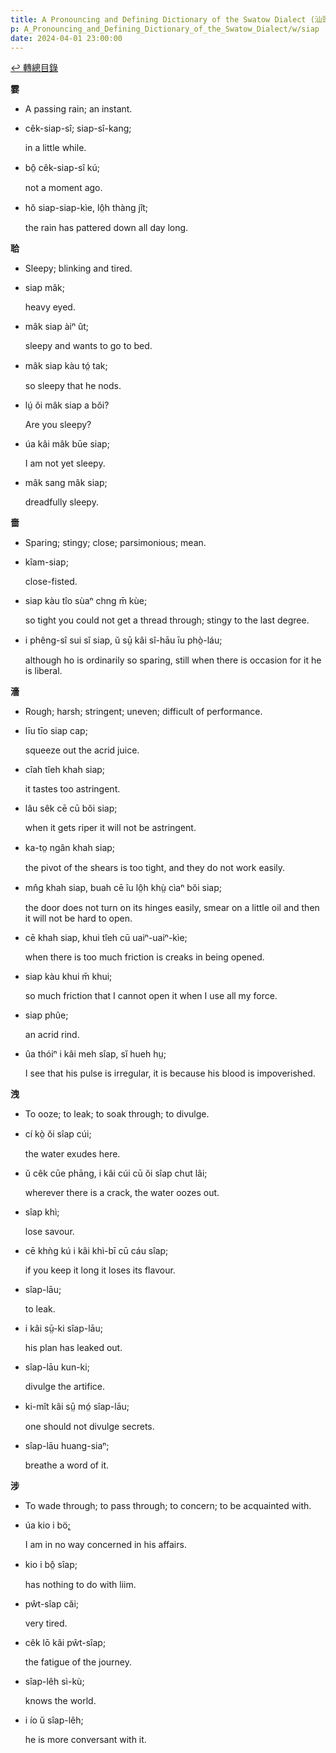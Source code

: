 ```yaml
---
title: A Pronouncing and Defining Dictionary of the Swatow Dialect (汕頭方言音義字典) / siap
p: A_Pronouncing_and_Defining_Dictionary_of_the_Swatow_Dialect/w/siap
date: 2024-04-01 23:00:00
---
```


[↩️ 轉總目錄](/A_Pronouncing_and_Defining_Dictionary_of_the_Swatow_Dialect)


**霎**
- A passing rain; an instant.

- cêk-siap-sî; siap-sî-kang;

  in a little while.

- bô̤ cêk-siap-sî kú;

  not a moment ago.

- hŏ siap-siap-kìe, lô̤h thàng jît;

  the rain has pattered down all day long.

**𦕲**
- Sleepy; blinking and tired.

- siap mâk;

  heavy eyed.

- mâk siap àiⁿ ût;

  sleepy and wants to go to bed.

- mâk siap kàu tó̤ tak;

  so sleepy that he nods.

- lṳ́ ŏi mâk siap a bŏi?

  Are you sleepy?

- úa kâi mâk būe siap;

  I am not yet sleepy.

- mâk sang mâk siap;

  dreadfully sleepy.

**嗇**
- Sparing; stingy; close; parsimonious; mean.

- kîam-siap;

  close-fisted.

- siap kàu tîo sùaⁿ chng m̄ kùe;

  so tight you could not get a thread through; stingy to the last degree.

- i phêng-sî sui sĭ siap, ŭ sṳ̄ kâi sî-hāu īu phò̤-láu;

  although ho is ordinarily so sparing, still when there is occasion for it he is liberal.

**濇**
- Rough; harsh; stringent; uneven; difficult of performance.

- līu tīo siap cap;

  squeeze out the acrid juice.

- cîah tîeh khah siap;

  it tastes too astringent.

- lâu sêk cē cū bŏi siap;

  when it gets riper it will not be astringent.

- ka-to̤ ngân khah siap;

  the pivot of the shears is too tight, and they do not work easily.

- mn̂g khah siap, buah cē îu lô̤h khṳ̀ cìaⁿ bŏi siap;

  the door does not turn on its hinges easily, smear on a little oil and then it will not be hard to open.

- cē khah siap, khui tîeh cū uaiⁿ-uaiⁿ-kìe;

  when there is too much friction is creaks in being opened.

- siap kàu khui m̄ khui;

  so much friction that I cannot open it when I use all my force.

- siap phûe;

  an acrid rind.

- ûa thóiⁿ i kâi meh sîap, sĭ hueh hṳ;

  I see that his pulse is irregular, it is because his blood is impoverished.

**洩**
- To ooze; to leak; to soak through; to divulge.

- cí kò̤ ŏi sîap cúi;

  the water exudes here.

- ŭ cêk cūe phāng, i kâi cúi cū ŏi sîap chut lâi;

  wherever there is a crack, the water oozes out.

- sîap khì;

  lose savour.

- cē khǹg kú i kâi khì-bī cū cáu sîap;

  if you keep it long it loses its flavour.

- sîap-lāu;

  to leak.

- i kâi sṳ̄-ki sîap-lāu;

  his plan has leaked out.

- sîap-lāu kun-ki;

  divulge the artifice.

- ki-mît kâi sṳ̄ mó̤ sîap-lāu;

  one should not divulge secrets.

- sîap-lāu huang-siaⁿ;

  breathe a word of it.

**涉**
- To wade through; to pass through; to concern; to be acquainted with. 

- úa kio i bö̬;

  I am in no way concerned in his affairs.

- kio i bô̤ sîap;

  has nothing to do with liim.

- pŵt-sîap căi;

  very tired.

- cêk lō kâi pŵt-sîap;

  the fatigue of the journey.

- sîap-lêh sì-kù;

  knows the world.

- i ío ŭ sîap-lêh;

  he is more conversant with it.